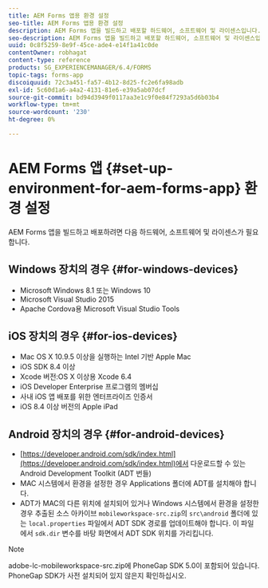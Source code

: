 ```yaml
---
title: AEM Forms 앱용 환경 설정
seo-title: AEM Forms 앱용 환경 설정
description: AEM Forms 앱을 빌드하고 배포할 하드웨어, 소프트웨어 및 라이센스입니다.
seo-description: AEM Forms 앱을 빌드하고 배포할 하드웨어, 소프트웨어 및 라이센스입니다.
uuid: 0c8f5259-8e9f-45ce-ade4-e14f1a41c0de
contentOwner: robhagat
content-type: reference
products: SG_EXPERIENCEMANAGER/6.4/FORMS
topic-tags: forms-app
discoiquuid: 72c3a451-fa57-4b12-8d25-fc2e6fa98adb
exl-id: 5c60d1a6-a4a2-4131-81e6-e39a5ab07dcf
source-git-commit: bd94d3949f0117aa3e1c9f0e84f7293a5d6b03b4
workflow-type: tm+mt
source-wordcount: '230'
ht-degree: 0%

---
```


# AEM Forms 앱 {#set-up-environment-for-aem-forms-app} 환경 설정

AEM Forms 앱을 빌드하고 배포하려면 다음 하드웨어, 소프트웨어 및 라이센스가 필요합니다.

## Windows 장치의 경우 {#for-windows-devices}

* Microsoft Windows 8.1 또는 Windows 10
* Microsoft Visual Studio 2015
* Apache Cordova용 Microsoft Visual Studio Tools

## iOS 장치의 경우 {#for-ios-devices}

* Mac OS X 10.9.5 이상을 실행하는 Intel 기반 Apple Mac
* iOS SDK 8.4 이상
* Xcode 버전:OS X 이상용 Xcode 6.4
* iOS Developer Enterprise 프로그램의 멤버십
* 사내 iOS 앱 배포를 위한 엔터프라이즈 인증서
* iOS 8.4 이상 버전의 Apple iPad

## Android 장치의 경우 {#for-android-devices}

* [https://developer.android.com/sdk/index.html](https://developer.android.com/sdk/index.html)에서 다운로드할 수 있는 Android Development Toolkit (ADT 번들)
* MAC 시스템에서 환경을 설정한 경우 Applications 폴더에 ADT를 설치해야 합니다.
* ADT가 MAC의 다른 위치에 설치되어 있거나 Windows 시스템에서 환경을 설정한 경우 추출된 소스 아카이브 `mobileworkspace-src.zip`의 `src\android` 폴더에 있는 `local.properties` 파일에서 ADT SDK 경로를 업데이트해야 합니다. 이 파일에서 `sdk.dir` 변수를 바탕 화면에서 ADT SDK 위치를 가리킵니다.

>[!NOTE]
>
>adobe-lc-mobileworkspace-src.zip에 PhoneGap SDK 5.0이 포함되어 있습니다. PhoneGap SDK가 사전 설치되어 있지 않은지 확인하십시오.
